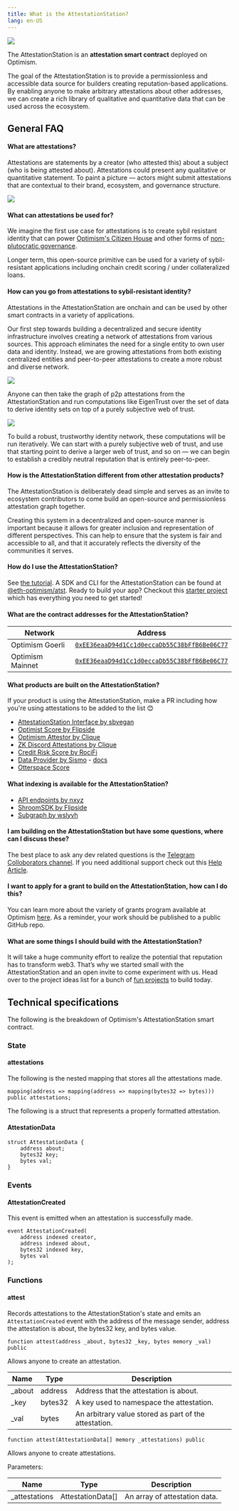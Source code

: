 ```yaml
---
title: What is the AttestationStation?
lang: en-US
---
```



![](../../assets/docs/governance/attestationstation/attestationstation.png)

The AttestationStation is an **attestation smart contract** deployed on Optimism.  

The goal of the AttestationStation is to provide a permissionless and accessible data source for builders creating reputation-based applications. By enabling anyone to make arbitrary attestations about other addresses, we can create a rich library of qualitative and quantitative data that can be used across the ecosystem.


<!-- TODO: Add source code link when we have an authoritative source -->

## General FAQ

#### What are attestations?

Attestations are statements by a creator (who attested this) about a subject (who is being attested about). Attestations could present any qualitative or quantitative statement. To paint a picture — actors might submit attestations that are contextual to their brand, ecosystem, and governance structure.

![](../../assets/docs/governance/attestationstation/attestations.png)


#### What can attestations be used for?

We imagine the first use case for attestations is to create sybil resistant identity that can power [Optimism's Citizen House](https://community.optimism.io/docs/governance/citizenship/#) and other forms of [non-plutocratic governance](https://vitalik.ca/general/2021/08/16/voting3.html).

Longer term, this open-source primitive can be used for a variety of sybil-resistant applications including onchain credit scoring / under collateralized loans.

#### How can you go from attestations to sybil-resistant identity?

Attestations in the AttestationStation are onchain and can be used by other smart contracts in a variety of applications. 

Our first step towards building a decentralized and secure identity infrastructure involves creating a network of attestations from various sources. This approach eliminates the need for a single entity to own user data and identity. Instead, we are growing attestations from both existing centralized entities and peer-to-peer attestations to create a more robust and diverse network.


![](../../assets/docs/governance/attestationstation/network.png)

Anyone can then take the graph of p2p attestations from the AttestationStation and run computations like EigenTrust over the set of data to derive identity sets on top of a purely subjective web of trust.

![](../../assets/docs/governance/attestationstation/eigan.png)

To build a robust, trustworthy identity network, these computations will be run iteratively. We can start with a purely subjective web of trust, and use that starting point to derive a larger web of trust, and so on — we can begin to establish a credibly neutral reputation that is entirely peer-to-peer. 

#### How is the AttestationStation different from other attestation products?

The AttestationStation is deliberately dead simple and serves as an invite to ecosystem contributors to come build an open-source and permissionless attestation graph together.

Creating this system in a decentralized and open-source manner is important because it allows for greater inclusion and representation of different perspectives. This can help to ensure that the system is fair and accessible to all, and that it accurately reflects the diversity of the communities it serves.

#### How do I use the AttestationStation?

See [the tutorial](https://github.com/ethereum-optimism/optimism-tutorial/tree/main/ecosystem/attestation-station). A SDK and CLI for the AttestationStation can be found at [@eth-optimism/atst](https://www.npmjs.com/package/@eth-optimism/atst). Ready to build your app? Checkout this [starter project](https://github.com/ethereum-optimism/optimism-starter) which has everything you need to get started! 

#### What are the contract addresses for the AttestationStation?

| Network | Address |
| - | - |
| Optimism Goerli | [`0xEE36eaaD94d1Cc1d0eccaDb55C38bFfB6Be06C77`](https://goerli-explorer.optimism.io/address/0xEE36eaaD94d1Cc1d0eccaDb55C38bFfB6Be06C77)  |
| Optimism Mainnet | [`0xEE36eaaD94d1Cc1d0eccaDb55C38bFfB6Be06C77`](https://explorer.optimism.io/address/0xEE36eaaD94d1Cc1d0eccaDb55C38bFfB6Be06C77) |

#### What products are built on the AttestationStation? 
If your product is using the AttestationStation, make a PR including how you're using attestations to be added to the list 😊
* [AttestationStation Interface by sbvegan](https://attestationstation.xyz/)
* [Optimist Score by Flipside](https://science.flipsidecrypto.xyz/optimist/)
* [Optimism Attestor by Clique](https://provenance.clique.social/attestor/opattestor)
* [ZK Discord Attestations by Clique](https://clique.social/attestor/opattestor_discordroles)
* [Credit Risk Score by RociFi](https://v2.roci.fi/app/analytics?address=0x00227dd82fae1220bdac630297753bb2cb4e8ddd)
* [Data Provider by Sismo](https://factory.sismo.io/) - [docs](https://docs.sismo.io/sismo-docs/technical-documentation/sismo-hub/data-providers)
* [Otterspace Score](https://docs.otterspace.xyz/otterspace-attestation-score)

#### What indexing is available for the AttestationStation? 
* [API endpoints by nxyz](https://docs.n.xyz/reference/attestation-station)
* [ShroomSDK by Flipside](https://github.com/MSilb7/op_attestationstation_data)
* [Subgraph by wslyvh](https://thegraph.com/hosted-service/subgraph/wslyvh/optimism-atst)

#### I am building on the AttestationStation but have some questions, where can I discuss these?

The best place to ask any dev related questions is the [Telegram Colloborators channel](https://t.me/+zwpJ8Ohqgl8yNjNh). If you need additional support check out this [Help Article](https://help.optimism.io/hc/en-us/articles/9762044018843-How-do-I-get-project-support-marketing-integrations-etc-).

#### I want to apply for a grant to build on the AttestationStation, how can I do this?

You can learn more about the variety of grants program available at Optimism [here](allocations/#ecosystem-fund). As a reminder, your work should be published to a public GitHub repo.

#### What are some things I should build with the AttestationStation?

It will take a huge community effort to realize the potential that reputation has to transform web3. That’s why we started small with the AttestationStation and an open invite to come experiment with us. Head over to the project ideas list for a bunch of [fun projects](https://github.com/ethereum-optimism/optimism-project-ideas#ideas) to build today. 

## Technical specifications

The following is the breakdown of Optimism's AttestationStation smart contract.

### State

#### attestations

The following is the nested mapping that stores all the attestations made.

```
mapping(address => mapping(address => mapping(bytes32 => bytes))) public attestations;
```

The following is a struct that represents a properly formatted attestation.

#### AttestationData

```
struct AttestationData {
    address about;
    bytes32 key;
    bytes val;
}
```

### Events

#### AttestationCreated

This event is emitted when an attestation is successfully made.

```
event AttestationCreated(
    address indexed creator,
    address indexed about,
    bytes32 indexed key,
    bytes val
);
```

### Functions

#### attest

Records attestations to the AttestationStation's state and emits an `AttestationCreated` event with the address of the message sender, address the attestation is about, the bytes32 key, and bytes value.

```
function attest(address _about, bytes32 _key, bytes memory _val) public
```

Allows anyone to create an attestation. 

| Name   | Type    | Description                                           |
|--------|---------|-------------------------------------------------------|
| _about | address | Address that the attestation is about.                |
| _key   | bytes32 | A key used to namespace the attestation.              |
| _val   | bytes   | An arbitrary value stored as part of the attestation. |

```
function attest(AttestationData[] memory _attestations) public
```

Allows anyone to create attestations. 

Parameters:

| Name           | Type              | Description                   |
| -------------- | ----------------- | ----------------------------- |
| \_attestations | AttestationData[] | An array of attestation data. |

